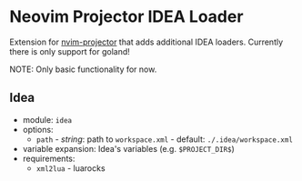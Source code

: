 # Neovim Projector IDEA Loader

Extension for [nvim-projector](https://github.com/kndndrj/nvim-projector) that
adds additional IDEA loaders.
Currently there is only support for goland!

NOTE: Only basic functionality for now.

## Idea

- module: `idea`
- options:
  - `path` - *string*: path to `workspace.xml` - default:
    `./.idea/workspace.xml`
- variable expansion: Idea's variables (e.g. `$PROJECT_DIR$`)
- requirements:
  - `xml2lua` - luarocks
